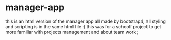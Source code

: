 # manager-app
this is an html version of the manager app all made by bootstrap4, 
all styling and scripting is in the same html file :) 
this was for a schoolf project to get more familiar with projects management and about team work ;

